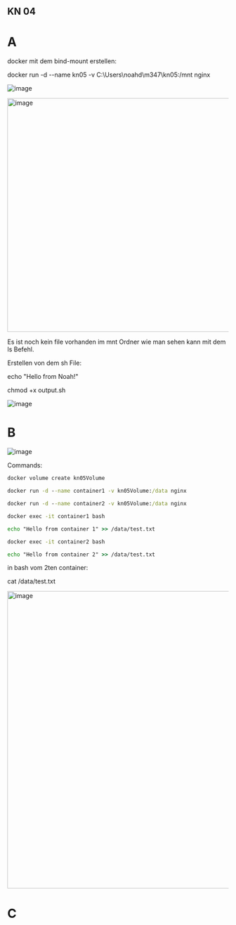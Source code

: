 ## KN 04

# A

docker mit dem bind-mount erstellen:

docker run -d --name kn05 -v C:\Users\noahd\m347\kn05:/mnt nginx


![image](https://github.com/Noah8820/m347_2024/assets/113603845/60a74934-72ab-4cff-9826-9c312cd0f4fd)

<img width="532" alt="image" src="https://github.com/Noah8820/m347_2024/assets/113603845/fc3440aa-0430-4a56-9967-f24919fd591f">

Es ist noch kein file vorhanden im mnt Ordner wie man sehen kann mit dem ls Befehl.

Erstellen von dem sh File:

echo "Hello from Noah!"

chmod +x output.sh

![image](https://github.com/Noah8820/m347_2024/assets/113603845/42b70954-2140-4073-9006-0c160b7404bf)

# B


![image](https://github.com/Noah8820/m347_2024/assets/113603845/e5e74e87-89c5-4f46-b21a-680183838e55)

Commands:
```cmd
docker volume create kn05Volume 

docker run -d --name container1 -v kn05Volume:/data nginx

docker run -d --name container2 -v kn05Volume:/data nginx

docker exec -it container1 bash

echo "Hello from container 1" >> /data/test.txt

docker exec -it container2 bash

echo "Hello from container 2" >> /data/test.txt
```

in bash vom 2ten container:

cat /data/test.txt

<img width="677" alt="image" src="https://github.com/Noah8820/m347_2024/assets/113603845/f3c5071f-4767-46fe-b00f-e9f6b5d537c6">

# C







